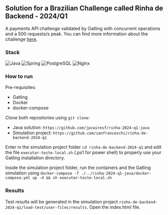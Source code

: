 ## Solution for a Brazilian Challenge called Rinha de Backend - 2024/Q1
A payments API challenge validated by Gatling with concurrent operations and a 500 requests/s peak.
You can find more information about the challenge [here](https://github.com/zanfranceschi/rinha-de-backend-2024-q1).

### Stack
![Java](https://img.shields.io/badge/java-%23ED8B00.svg?style=for-the-badge&logo=openjdk&logoColor=white)
![Spring](https://img.shields.io/badge/Spring-6DB33F?style=for-the-badge&logo=spring&logoColor=white)
![PostgreSQL](https://img.shields.io/badge/PostgreSQL-316192?style=for-the-badge&logo=postgresql&logoColor=white)
![Nginx](https://img.shields.io/badge/nginx-%23009639.svg?style=for-the-badge&logo=nginx&logoColor=white)

### How to run
Pre-requisites: 
- Gatling
- Docker
- docker-compose

Clone both repositories using `git clone`:

- Java solution: `https://github.com/jpcairesf/rinha-2024-q1-java`
- Simulation project: `https://github.com/zanfranceschi/rinha-de-backend-2024-q1`

Enter in the simulation project folder `cd rinha-de-backend-2024-q1` and edit the file `executar-teste-local.sh` (.ps1 for power shell) to properly use your Gatling installation directory.

Inside the simulation project folder, run the containers and the Gatling simulation using
`docker-compose -f ./../rinha-2024-q1-java/docker-compose.yml up -d && sh executar-teste-local.sh`

### Results
Test results will be generated in the simulation project `rinha-de-backend-2024-q1/load-test/user-files/results`. Open the index.html file.
